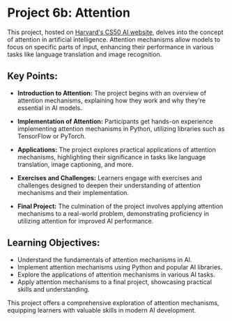 # Project 6b: Attention

This project, hosted on [Harvard's CS50 AI website](https://cs50.harvard.edu/ai/2024/projects/6/attention/), delves into the concept of attention in artificial intelligence. Attention mechanisms allow models to focus on specific parts of input, enhancing their performance in various tasks like language translation and image recognition.

## Key Points:

- **Introduction to Attention:** The project begins with an overview of attention mechanisms, explaining how they work and why they're essential in AI models.
  
- **Implementation of Attention:** Participants get hands-on experience implementing attention mechanisms in Python, utilizing libraries such as TensorFlow or PyTorch.

- **Applications:** The project explores practical applications of attention mechanisms, highlighting their significance in tasks like language translation, image captioning, and more.

- **Exercises and Challenges:** Learners engage with exercises and challenges designed to deepen their understanding of attention mechanisms and their implementation.

- **Final Project:** The culmination of the project involves applying attention mechanisms to a real-world problem, demonstrating proficiency in utilizing attention for improved AI performance.

## Learning Objectives:

- Understand the fundamentals of attention mechanisms in AI.
- Implement attention mechanisms using Python and popular AI libraries.
- Explore the applications of attention mechanisms in various AI tasks.
- Apply attention mechanisms to a final project, showcasing practical skills and understanding.

This project offers a comprehensive exploration of attention mechanisms, equipping learners with valuable skills in modern AI development.

